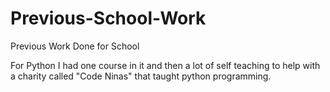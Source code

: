# Previous-School-Work
Previous Work Done for School

For Python I had one course in it and then a lot of self teaching to help with a charity called "Code Ninas" that taught python programming.
